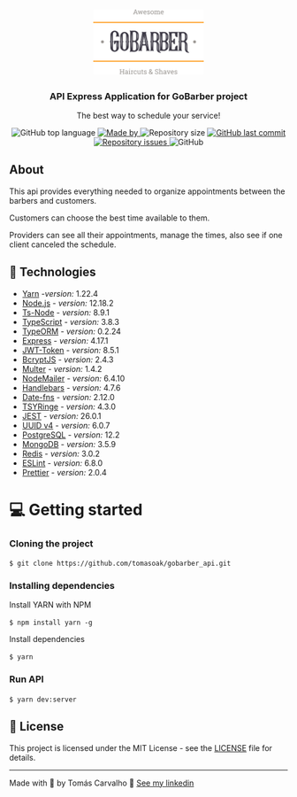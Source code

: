 <h1 align="center">
  <img alt="Logo" src="logo.svg" width="200px">
</h1>

<h3 align="center">
  API Express Application for GoBarber project
</h3>

<p align="center">The best way to schedule your service!</p>

<p align="center">
  <img alt="GitHub top language" src="https://img.shields.io/github/languages/top/tomasoak/gobarber_api?color=%23FF9000">

  <a href="https://www.linkedin.com/in/tomas-carvalho/" target="_blank" rel="noopener noreferrer">
    <img alt="Made by" src="https://img.shields.io/badge/made%20by-tomas%20carvalho-%23FF9000">
  </a>

  <img alt="Repository size" src="https://img.shields.io/github/repo-size/tomasoak/gobarber_api?color=%23FF9000">

  <a href="https://github.com/tomasoak/gobarber_api/commits/master">
    <img alt="GitHub last commit" src="https://img.shields.io/github/last-commit/tomasoak/gobarber_api?color=%23FF9000">
  </a>

  <a href="https://github.com/tomasoak/gobarber_api/issues">
    <img alt="Repository issues" src="https://img.shields.io/github/issues/tomasoak/gobarber_api?color=%23FF9000">
  </a>

  <img alt="GitHub" src="https://img.shields.io/github/license/tomasoak/gobarber_api?color=%23FF9000">
</p>


## About

This api provides everything needed to organize appointments between the barbers and customers.

Customers can choose the best time available to them.

Providers can see all their appointments, manage the times, also see if one client canceled the schedule.


## :rocket: Technologies

- [Yarn](https://classic.yarnpkg.com/lang/en/) -*version:* 1.22.4
- [Node.js](https://nodejs.org/en/) - *version:* 12.18.2
- [Ts-Node](https://github.com/TypeStrong/ts-node) - *version:* 8.9.1
- [TypeScript](https://www.typescriptlang.org/) - *version:* 3.8.3
- [TypeORM](https://typeorm.io/#/) - *version:* 0.2.24
- [Express](https://expressjs.com/pt-br/) - *version:* 4.17.1
- [JWT-Token](https://jwt.io/) - *version:* 8.5.1
- [BcryptJS](https://www.npmjs.com/package/bcryptjs) - *version:* 2.4.3
- [Multer](https://github.com/expressjs/multer) - *version:* 1.4.2
- [NodeMailer](https://nodemailer.com/about/) - *version:* 6.4.10
- [Handlebars](https://handlebarsjs.com/) - *version:* 4.7.6
- [Date-fns](https://date-fns.org/) - *version:* 2.12.0
- [TSYRinge](https://github.com/microsoft/tsyringe) - *version:* 4.3.0
- [JEST](https://jestjs.io/) - *version:* 26.0.1
- [UUID v4](https://github.com/thenativeweb/uuidv4/) - *version:* 6.0.7
- [PostgreSQL](https://www.postgresql.org/) - *version:* 12.2
- [MongoDB](https://www.mongodb.com/) - *version:* 3.5.9
- [Redis](https://redis.io/) - *version:* 3.0.2
- [ESLint](https://eslint.org/) - *version:* 6.8.0
- [Prettier](https://prettier.io/) - *version:* 2.0.4


# :computer: Getting started

### Cloning the project

``` $ git clone https://github.com/tomasoak/gobarber_api.git ```

### Installing dependencies

Install YARN with NPM

``` $ npm install yarn -g ```

Install dependencies

``` $ yarn ```

### Run API

``` $ yarn dev:server ```


## 📝 License

This project is licensed under the MIT License - see the [LICENSE](LICENSE) file for details.

---

Made with 💜 by Tomás Carvalho 👋 [See my linkedin](https://www.linkedin.com/in/tomas-carvalho/)
